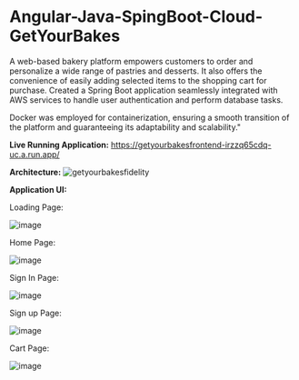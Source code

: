 # Angular-Java-SpingBoot-Cloud-GetYourBakes

A web-based bakery platform empowers customers to order and personalize a wide range of pastries and desserts. It also offers the convenience of easily adding selected items to the shopping cart for purchase. Created a Spring Boot application seamlessly integrated with AWS services to handle user authentication and perform database tasks. 

Docker was employed for containerization, ensuring a smooth transition of the platform and guaranteeing its adaptability and scalability."

**Live Running Application:**
https://getyourbakesfrontend-irzzq65cdq-uc.a.run.app/


**Architecture:**
![getyourbakesfidelity](https://github.com/Kovarthanan-murugan/Angular-Java-SpingBoot-Cloud-GetYourBakes/assets/90558927/26b885f1-9b52-46a9-88a3-2181f4bd267d)


**Application UI:**

Loading Page:

![image](https://github.com/Kovarthanan-murugan/Angular-Java-SpingBoot-Cloud-GetYourBakes/assets/90558927/f575e25a-e1bc-43c7-9df8-297912264395)


Home Page:

![image](https://github.com/Kovarthanan-murugan/Angular-Java-SpingBoot-Cloud-GetYourBakes/assets/90558927/3b37ccb9-21bf-4122-90b2-4727792aa806)

Sign In Page:

![image](https://github.com/Kovarthanan-murugan/Angular-Java-SpingBoot-Cloud-GetYourBakes/assets/90558927/2a3a0a59-78de-4c6a-9fb2-3e24e5e49d40)

Sign up Page:

![image](https://github.com/Kovarthanan-murugan/Angular-Java-SpingBoot-Cloud-GetYourBakes/assets/90558927/67c9d03b-13f8-4038-8fe6-2e02e5160dc3)

Cart Page:

![image](https://github.com/Kovarthanan-murugan/Angular-Java-SpingBoot-Cloud-GetYourBakes/assets/90558927/0ce2840e-d043-476e-8870-5b77293e8861)
